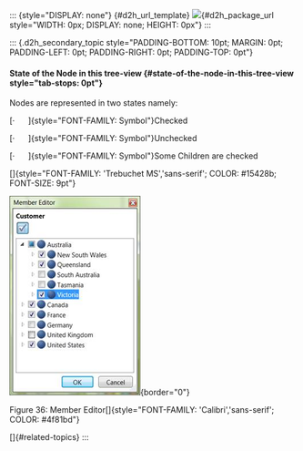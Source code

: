 ::: {style="DISPLAY: none"}
[](ms-xhelp:///?Id=d2h_url_template){#d2h_url_template} ![](!package_url!){#d2h_package_url style="WIDTH: 0px; DISPLAY: none; HEIGHT: 0px"}
:::

::: {.d2h_secondary_topic style="PADDING-BOTTOM: 10pt; MARGIN: 0pt; PADDING-LEFT: 0pt; PADDING-RIGHT: 0pt; PADDING-TOP: 0pt"}
#### State of the Node in this tree-view {#state-of-the-node-in-this-tree-view style="tab-stops: 0pt"}

Nodes are represented in two states namely:

[·      ]{style="FONT-FAMILY: Symbol"}Checked

[·      ]{style="FONT-FAMILY: Symbol"}Unchecked

[·      ]{style="FONT-FAMILY: Symbol"}Some Children are checked

[]{style="FONT-FAMILY: 'Trebuchet MS','sans-serif'; COLOR: #15428b; FONT-SIZE: 9pt"} 

![](ImagesExt/image40_62.jpg){border="0"}

Figure 36: Member Editor[]{style="FONT-FAMILY: 'Calibri','sans-serif'; COLOR: #4f81bd"}

[]{#related-topics}
:::
